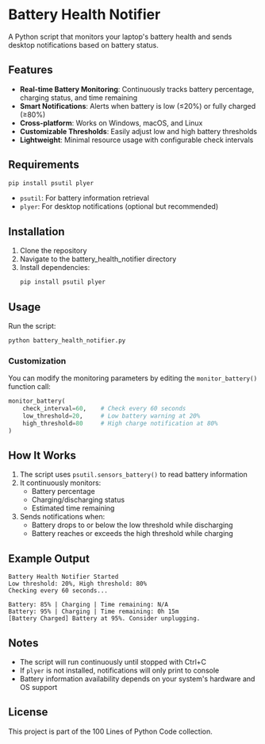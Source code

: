 # Battery Health Notifier

A Python script that monitors your laptop's battery health and sends desktop notifications based on battery status.

## Features

- **Real-time Battery Monitoring**: Continuously tracks battery percentage, charging status, and time remaining
- **Smart Notifications**: Alerts when battery is low (≤20%) or fully charged (≥80%)
- **Cross-platform**: Works on Windows, macOS, and Linux
- **Customizable Thresholds**: Easily adjust low and high battery thresholds
- **Lightweight**: Minimal resource usage with configurable check intervals

## Requirements

```bash
pip install psutil plyer
```

- `psutil`: For battery information retrieval
- `plyer`: For desktop notifications (optional but recommended)

## Installation

1. Clone the repository
2. Navigate to the battery_health_notifier directory
3. Install dependencies:
   ```bash
   pip install psutil plyer
   ```

## Usage

Run the script:

```bash
python battery_health_notifier.py
```

### Customization

You can modify the monitoring parameters by editing the `monitor_battery()` function call:

```python
monitor_battery(
    check_interval=60,    # Check every 60 seconds
    low_threshold=20,     # Low battery warning at 20%
    high_threshold=80     # High charge notification at 80%
)
```

## How It Works

1. The script uses `psutil.sensors_battery()` to read battery information
2. It continuously monitors:
   - Battery percentage
   - Charging/discharging status
   - Estimated time remaining
3. Sends notifications when:
   - Battery drops to or below the low threshold while discharging
   - Battery reaches or exceeds the high threshold while charging

## Example Output

```
Battery Health Notifier Started
Low threshold: 20%, High threshold: 80%
Checking every 60 seconds...

Battery: 85% | Charging | Time remaining: N/A
Battery: 95% | Charging | Time remaining: 0h 15m
[Battery Charged] Battery at 95%. Consider unplugging.
```

## Notes

- The script will run continuously until stopped with Ctrl+C
- If `plyer` is not installed, notifications will only print to console
- Battery information availability depends on your system's hardware and OS support

## License

This project is part of the 100 Lines of Python Code collection.
